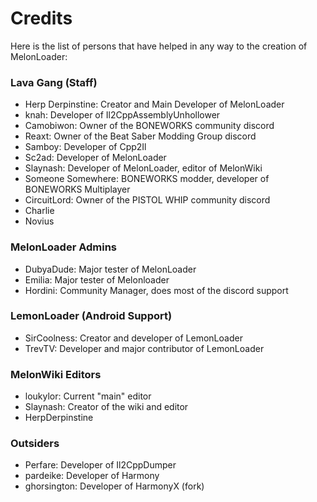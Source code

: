 # Credits

Here is the list of persons that have helped in any way to the creation of MelonLoader:

### Lava Gang (Staff)
- Herp Derpinstine: Creator and Main Developer of MelonLoader
- knah: Developer of Il2CppAssemblyUnhollower
- Camobiwon: Owner of the BONEWORKS community discord
- Reaxt: Owner of the Beat Saber Modding Group discord
- Samboy: Developer of Cpp2Il
- Sc2ad: Developer of MelonLoader
- Slaynash: Developer of MelonLoader, editor of MelonWiki
- Someone Somewhere: BONEWORKS modder, developer of BONEWORKS Multiplayer
- CircuitLord: Owner of the PISTOL WHIP community discord
- Charlie
- Novius

### MelonLoader Admins
- DubyaDude: Major tester of MelonLoader
- Emilia: Major tester of Melonloader
- Hordini: Community Manager, does most of the discord support

### LemonLoader (Android Support)
- SirCoolness: Creator and developer of LemonLoader
- TrevTV: Developer and major contributor of LemonLoader

### MelonWiki Editors
- loukylor: Current "main" editor
- Slaynash: Creator of the wiki and editor
- HerpDerpinstine

### Outsiders
- Perfare: Developer of Il2CppDumper
- pardeike: Developer of Harmony
- ghorsington: Developer of HarmonyX (fork)
